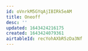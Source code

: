 ```yaml
---
id: oVnrkM5GYqAjIBIRk5eAM
title: Oneoff
desc: ''
updated: 1643424216175
created: 1643424079361
airtableId: recYohAXbR5zDa3Nf
---
```


